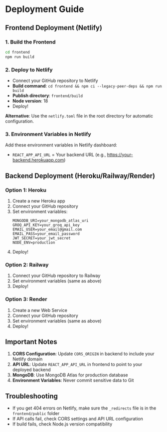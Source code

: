 # Deployment Guide

## Frontend Deployment (Netlify)

### 1. Build the Frontend
```bash
cd frontend
npm run build
```

### 2. Deploy to Netlify
- Connect your GitHub repository to Netlify
- **Build command**: `cd frontend && npm ci --legacy-peer-deps && npm run build`
- **Publish directory**: `frontend/build`
- **Node version**: 18
- Deploy!

**Alternative**: Use the `netlify.toml` file in the root directory for automatic configuration.

### 3. Environment Variables in Netlify
Add these environment variables in Netlify dashboard:
- `REACT_APP_API_URL` = Your backend URL (e.g., https://your-backend.herokuapp.com)

## Backend Deployment (Heroku/Railway/Render)

### Option 1: Heroku
1. Create a new Heroku app
2. Connect your GitHub repository
3. Set environment variables:
   ```
   MONGODB_URI=your_mongodb_atlas_uri
   GROQ_API_KEY=your_groq_api_key
   EMAIL_USER=your_email@gmail.com
   EMAIL_PASS=your_email_password
   JWT_SECRET=your_jwt_secret
   NODE_ENV=production
   ```
4. Deploy!

### Option 2: Railway
1. Connect your GitHub repository to Railway
2. Set environment variables (same as above)
3. Deploy!

### Option 3: Render
1. Create a new Web Service
2. Connect your GitHub repository
3. Set environment variables (same as above)
4. Deploy!

## Important Notes

1. **CORS Configuration**: Update `CORS_ORIGIN` in backend to include your Netlify domain
2. **API URL**: Update `REACT_APP_API_URL` in frontend to point to your deployed backend
3. **MongoDB**: Use MongoDB Atlas for production database
4. **Environment Variables**: Never commit sensitive data to Git

## Troubleshooting

- If you get 404 errors on Netlify, make sure the `_redirects` file is in the `frontend/public` folder
- If API calls fail, check CORS settings and API URL configuration
- If build fails, check Node.js version compatibility
